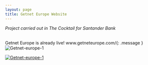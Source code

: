 ```yaml
---
layout: page
title: Getnet Europe Website
---
```



*Project carried out in The Cocktail for Santander Bank*

<br>
Getnet Europe is already live! www.getneteurope.com/{: .message }

<br>
<img src="{{ https://danielszt.github.io/ }}/assets/Acc_3.png" alt="Getnet-europe-1" class="inline"/>


<br>


<a href="https://danielszt.github.io/assets/acc-1.png" target="_blank"><img src="{{ https://danielszt.github.io/ }}/assets/Acc_3.png" alt="Getnet-europe-1" class="inline"/></a>

